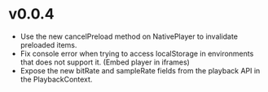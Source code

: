 # v0.0.4

- Use the new cancelPreload method on NativePlayer to invalidate preloaded items.
- Fix console error when trying to access localStorage in environments that does not support it. (Embed player in iframes)
- Expose the new bitRate and sampleRate fields from the playback API in the PlaybackContext.
